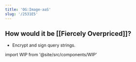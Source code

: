 ```yaml
---
title: 'OG:Image-aaS'
slug: '/2531E5'
---
```


## How would it be [[Fiercely Overpriced]]?

- Encrypt and sign query strings.

import WIP from '@site/src/components/WIP'

<WIP />
